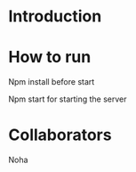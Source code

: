 # Introduction


# How to run
Npm install before start

Npm start for starting the server

# Collaborators

Noha

